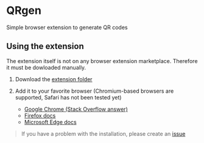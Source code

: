 # QRgen
<p>Simple browser extension to generate QR codes</p>

## Using the extension
The extension itself is not on any browser extension marketplace. Therefore it must be dowloaded manually.
1. Download the [extension folder](extension)
2. Add it to your favorite browser (Chromium-based browsers are supported, Safari has not been tested yet)
   
   - [Google Chrome (Stack Overflow answer)](https://stackoverflow.com/a/24577660)
   - [Firefox docs](https://extensionworkshop.com/documentation/publish/distribute-sideloading/)
   - [Microsoft Edge docs](https://learn.microsoft.com/en-us/microsoft-edge/extensions-chromium/getting-started/extension-sideloading)
  > If you have a problem with the installation, please create an [issue](https://github.com/Stepan02/qrgen/issues)
